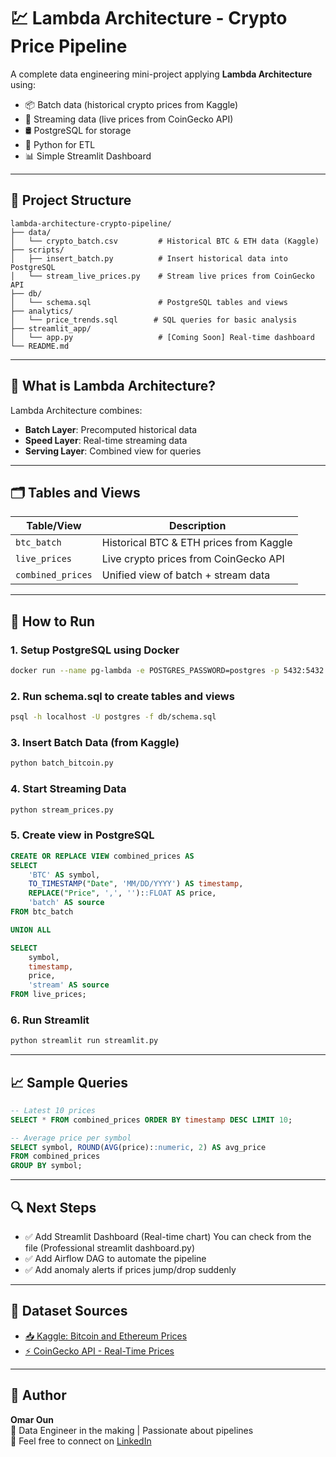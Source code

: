 
# 💹 Lambda Architecture - Crypto Price Pipeline

A complete data engineering mini-project applying **Lambda Architecture** using:
- 📦 Batch data (historical crypto prices from Kaggle)
- 🔁 Streaming data (live prices from CoinGecko API)
- 🛢 PostgreSQL for storage
- 🐍 Python for ETL
- 📊 Simple Streamlit Dashboard

---

## 📁 Project Structure

```
lambda-architecture-crypto-pipeline/
├── data/
│   └── crypto_batch.csv         # Historical BTC & ETH data (Kaggle)
├── scripts/
│   ├── insert_batch.py          # Insert historical data into PostgreSQL
│   └── stream_live_prices.py    # Stream live prices from CoinGecko API
├── db/
│   └── schema.sql               # PostgreSQL tables and views
├── analytics/
│   └── price_trends.sql        # SQL queries for basic analysis
├── streamlit_app/
│   └── app.py                   # [Coming Soon] Real-time dashboard
└── README.md
```

---

## 🧠 What is Lambda Architecture?

Lambda Architecture combines:
- **Batch Layer**: Precomputed historical data
- **Speed Layer**: Real-time streaming data
- **Serving Layer**: Combined view for queries

---

## 🗂️ Tables and Views

| Table/View        | Description                                 |
|-------------------|---------------------------------------------|
| `btc_batch`       | Historical BTC & ETH prices from Kaggle     |
| `live_prices`     | Live crypto prices from CoinGecko API       |
| `combined_prices` | Unified view of batch + stream data         |

---

## 🚀 How to Run

### 1. Setup PostgreSQL using Docker

```bash
docker run --name pg-lambda -e POSTGRES_PASSWORD=postgres -p 5432:5432 -d postgres
```

### 2. Run schema.sql to create tables and views

```bash
psql -h localhost -U postgres -f db/schema.sql
```

### 3. Insert Batch Data (from Kaggle)

```bash
python batch_bitcoin.py
```

### 4. Start Streaming Data

```bash
python stream_prices.py
```

### 5. Create view in PostgreSQL

```sql
CREATE OR REPLACE VIEW combined_prices AS
SELECT
    'BTC' AS symbol,
    TO_TIMESTAMP("Date", 'MM/DD/YYYY') AS timestamp,
    REPLACE("Price", ',', '')::FLOAT AS price,
    'batch' AS source
FROM btc_batch

UNION ALL

SELECT
    symbol,
    timestamp,
    price,
    'stream' AS source
FROM live_prices;
```

### 6. Run Streamlit

```bash
python streamlit run streamlit.py
```

---

## 📈 Sample Queries

```sql
-- Latest 10 prices
SELECT * FROM combined_prices ORDER BY timestamp DESC LIMIT 10;

-- Average price per symbol
SELECT symbol, ROUND(AVG(price)::numeric, 2) AS avg_price
FROM combined_prices
GROUP BY symbol;
```

---

## 🔍 Next Steps

- ✅ Add Streamlit Dashboard (Real-time chart)
  You can check from the file (Professional streamlit dashboard.py)
- ✅ Add Airflow DAG to automate the pipeline
- ✅ Add anomaly alerts if prices jump/drop suddenly

---

## 🔗 Dataset Sources

- [📥 Kaggle: Bitcoin and Ethereum Prices](https://www.kaggle.com/datasets/kapturovalexander/bitcoin-and-ethereum-prices-from-start-to-2023)
- [⚡ CoinGecko API - Real-Time Prices](https://www.coingecko.com/en/api/documentation)

---

## 🙌 Author

**Omar Oun**  
💼 Data Engineer in the making | Passionate about pipelines  
📩 Feel free to connect on [LinkedIn](https://www.linkedin.com/in/omaroun/)
